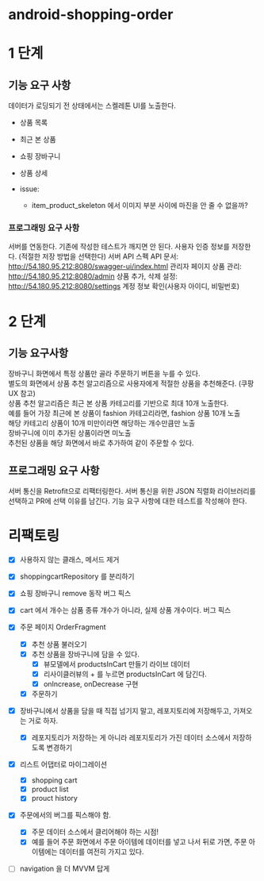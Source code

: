 # android-shopping-order

# 1 단계

## 기능 요구 사항

데이터가 로딩되기 전 상태에서는 스켈레톤 UI를 노출한다.

- 상품 목록
- 최근 본 상품
- 쇼핑 장바구니
- 상품 상세

- issue:
    - item_product_skeleton 에서 이미지 부분 사이에 마진을 안 줄 수 없을까?

### 프로그래밍 요구 사항

서버를 연동한다.
기존에 작성한 테스트가 깨지면 안 된다.
사용자 인증 정보를 저장한다. (적절한 저장 방법을 선택한다)
서버 API 스펙
API 문서: http://54.180.95.212:8080/swagger-ui/index.html
관리자 페이지
상품 관리: http://54.180.95.212:8080/admin
상품 추가, 삭제
설정: http://54.180.95.212:8080/settings
계정 정보 확인(사용자 아이디, 비밀번호)

# 2 단계

## 기능 요구사항

장바구니 화면에서 특정 상품만 골라 주문하기 버튼을 누를 수 있다.  
별도의 화면에서 상품 추천 알고리즘으로 사용자에게 적절한 상품을 추천해준다. (쿠팡 UX 참고)  
상품 추천 알고리즘은 최근 본 상품 카테고리를 기반으로 최대 10개 노출한다.  
예를 들어 가장 최근에 본 상품이 fashion 카테고리라면, fashion 상품 10개 노출  
해당 카테고리 상품이 10개 미만이라면 해당하는 개수만큼만 노출  
장바구니에 이미 추가된 상품이라면 미노출  
추천된 상품을 해당 화면에서 바로 추가하여 같이 주문할 수 있다.

## 프로그래밍 요구 사항

서버 통신을 Retrofit으로 리팩터링한다.
서버 통신을 위한 JSON 직렬화 라이브러리를 선택하고 PR에 선택 이유를 남긴다.
기능 요구 사항에 대한 테스트를 작성해야 한다.

# 리팩토링

- [x] 사용하지 않는 클래스, 메서드 제거
- [x] shoppingcartRepository 를 분리하기
- [x] 쇼핑 장바구니 remove 동작 버그 픽스
- [x] cart 에서 개수는 삼품 종류 개수가 아니라, 실제 상품 개수이다. 버그 픽스
- [x] 주문 페이지 OrderFragment
    - [x] 추천 상품 불러오기
    - [x] 추천 상품을 장바구니에 담을 수 있다.
        - [x] 뷰모델에서 productsInCart 만들기 라이브 데이터
        - [x] 리사이클러뷰의 + 를 누르면 productsInCart 에 담긴다.
        - [x] onIncrease, onDecrease 구현
    - [x] 주문하기

- [x] 장바구니에서 상품을 담을 때 직접 넘기지 말고, 레포지토리에 저장해두고, 가져오는 거로 하자.
    - [x] 레포지토리가 저장하는 게 아니라 레포지토리가 가진 데이터 소스에서 저장하도록 변경하기

- [x] 리스트 어댑터로 마이그레이션
    - [x] shopping cart
    - [x] product list
    - [x] prouct history

- [x] 주문에서의 버그를 픽스해야 함.
    - [x] 주문 데이터 소스에서 클리어해야 하는 시점!
    - [x] 예를 들어 주문 화면에서 주문 아이템에 데이터를 넣고 나서 뒤로 가면, 주문 아이템에는 데이터를 여전히 가지고 있다.

- [ ] navigation 을 더 MVVM 답게

